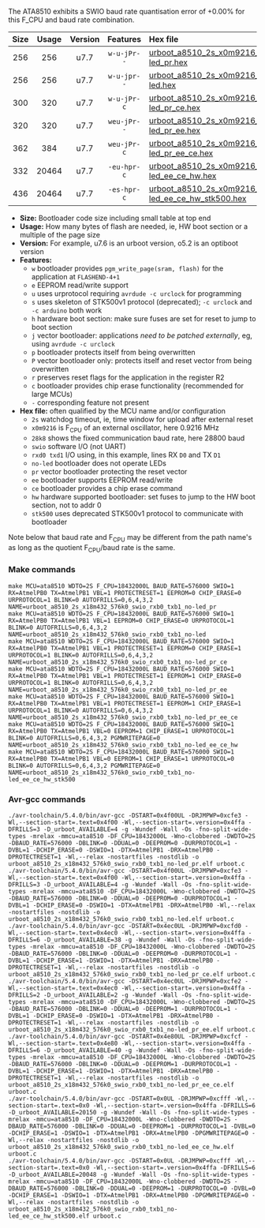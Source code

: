 The ATA8510 exhibits a SWIO baud rate quantisation error of +0.00% for this F_CPU and baud rate combination.

|Size|Usage|Version|Features|Hex file|
|:-:|:-:|:-:|:-:|:--|
|256|256|u7.7|`w-u-jPr--`|[urboot_a8510_2s_x0m9216_28k8_swio_rxb0_txb1_no-led_pr.hex](https://raw.githubusercontent.com/stefanrueger/urboot.hex/main/mcus/ata8510/watchdog_2_s/external_oscillator/%2B0m921600_hz/%2B%2B28k8_baud/swio_rxb0_txb1/no-led/urboot_a8510_2s_x0m9216_28k8_swio_rxb0_txb1_no-led_pr.hex)|
|256|256|u7.7|`w-u-jpr--`|[urboot_a8510_2s_x0m9216_28k8_swio_rxb0_txb1_no-led.hex](https://raw.githubusercontent.com/stefanrueger/urboot.hex/main/mcus/ata8510/watchdog_2_s/external_oscillator/%2B0m921600_hz/%2B%2B28k8_baud/swio_rxb0_txb1/no-led/urboot_a8510_2s_x0m9216_28k8_swio_rxb0_txb1_no-led.hex)|
|300|320|u7.7|`w-u-jPr-c`|[urboot_a8510_2s_x0m9216_28k8_swio_rxb0_txb1_no-led_pr_ce.hex](https://raw.githubusercontent.com/stefanrueger/urboot.hex/main/mcus/ata8510/watchdog_2_s/external_oscillator/%2B0m921600_hz/%2B%2B28k8_baud/swio_rxb0_txb1/no-led/urboot_a8510_2s_x0m9216_28k8_swio_rxb0_txb1_no-led_pr_ce.hex)|
|320|320|u7.7|`weu-jPr--`|[urboot_a8510_2s_x0m9216_28k8_swio_rxb0_txb1_no-led_pr_ee.hex](https://raw.githubusercontent.com/stefanrueger/urboot.hex/main/mcus/ata8510/watchdog_2_s/external_oscillator/%2B0m921600_hz/%2B%2B28k8_baud/swio_rxb0_txb1/no-led/urboot_a8510_2s_x0m9216_28k8_swio_rxb0_txb1_no-led_pr_ee.hex)|
|362|384|u7.7|`weu-jPr-c`|[urboot_a8510_2s_x0m9216_28k8_swio_rxb0_txb1_no-led_pr_ee_ce.hex](https://raw.githubusercontent.com/stefanrueger/urboot.hex/main/mcus/ata8510/watchdog_2_s/external_oscillator/%2B0m921600_hz/%2B%2B28k8_baud/swio_rxb0_txb1/no-led/urboot_a8510_2s_x0m9216_28k8_swio_rxb0_txb1_no-led_pr_ee_ce.hex)|
|332|20464|u7.7|`-eu-hpr-c`|[urboot_a8510_2s_x0m9216_28k8_swio_rxb0_txb1_no-led_ee_ce_hw.hex](https://raw.githubusercontent.com/stefanrueger/urboot.hex/main/mcus/ata8510/watchdog_2_s/external_oscillator/%2B0m921600_hz/%2B%2B28k8_baud/swio_rxb0_txb1/no-led/urboot_a8510_2s_x0m9216_28k8_swio_rxb0_txb1_no-led_ee_ce_hw.hex)|
|436|20464|u7.7|`-es-hpr-c`|[urboot_a8510_2s_x0m9216_28k8_swio_rxb0_txb1_no-led_ee_ce_hw_stk500.hex](https://raw.githubusercontent.com/stefanrueger/urboot.hex/main/mcus/ata8510/watchdog_2_s/external_oscillator/%2B0m921600_hz/%2B%2B28k8_baud/swio_rxb0_txb1/no-led/urboot_a8510_2s_x0m9216_28k8_swio_rxb0_txb1_no-led_ee_ce_hw_stk500.hex)|

- **Size:** Bootloader code size including small table at top end
- **Usage:** How many bytes of flash are needed, ie, HW boot section or a multiple of the page size
- **Version:** For example, u7.6 is an urboot version, o5.2 is an optiboot version
- **Features:**
  + `w` bootloader provides `pgm_write_page(sram, flash)` for the application at `FLASHEND-4+1`
  + `e` EEPROM read/write support
  + `u` uses urprotocol requiring `avrdude -c urclock` for programming
  + `s` uses skeleton of STK500v1 protocol (deprecated); `-c urclock` and `-c arduino` both work
  + `h` hardware boot section: make sure fuses are set for reset to jump to boot section
  + `j` vector bootloader: applications *need to be patched externally*, eg, using `avrdude -c urclock`
  + `p` bootloader protects itself from being overwritten
  + `P` vector bootloader only: protects itself and reset vector from being overwritten
  + `r` preserves reset flags for the application in the register R2
  + `c` bootloader provides chip erase functionality (recommended for large MCUs)
  + `-` corresponding feature not present
- **Hex file:** often qualified by the MCU name and/or configuration
  + `2s` watchdog timeout, ie, time window for upload after external reset
  + `x0m9216` is F<sub>CPU</sub> of an external oscillator, here 0.9216 MHz
  + `28k8` shows the fixed communication baud rate, here 28800 baud
  + `swio` software I/O (not UART)
  + `rxd0 txd1` I/O using, in this example, lines RX `D0` and TX `D1`
  + `no-led` bootloader does not operate LEDs
  + `pr` vector bootloader protecting the reset vector
  + `ee` bootloader supports EEPROM read/write
  + `ce` bootloader provides a chip erase command
  + `hw` hardware supported bootloader: set fuses to jump to the HW boot section, not to addr 0
  + `stk500` uses deprecated STK500v1 protocol to communicate with bootloader


Note below that baud rate and F<sub>CPU</sub> may be different from the path name's as long as the quotient F<sub>CPU</sub>/baud rate is the same.

### Make commands
```
make MCU=ata8510 WDTO=2S F_CPU=18432000L BAUD_RATE=576000 SWIO=1 RX=AtmelPB0 TX=AtmelPB1 VBL=1 PROTECTRESET=1 EEPROM=0 CHIP_ERASE=0 URPROTOCOL=1 BLINK=0 AUTOFRILLS=0,6,4,3,2 NAME=urboot_a8510_2s_x18m432_576k0_swio_rxb0_txb1_no-led_pr
make MCU=ata8510 WDTO=2S F_CPU=18432000L BAUD_RATE=576000 SWIO=1 RX=AtmelPB0 TX=AtmelPB1 VBL=1 EEPROM=0 CHIP_ERASE=0 URPROTOCOL=1 BLINK=0 AUTOFRILLS=0,6,4,3,2 NAME=urboot_a8510_2s_x18m432_576k0_swio_rxb0_txb1_no-led
make MCU=ata8510 WDTO=2S F_CPU=18432000L BAUD_RATE=576000 SWIO=1 RX=AtmelPB0 TX=AtmelPB1 VBL=1 PROTECTRESET=1 EEPROM=0 CHIP_ERASE=1 URPROTOCOL=1 BLINK=0 AUTOFRILLS=0,6,4,3,2 NAME=urboot_a8510_2s_x18m432_576k0_swio_rxb0_txb1_no-led_pr_ce
make MCU=ata8510 WDTO=2S F_CPU=18432000L BAUD_RATE=576000 SWIO=1 RX=AtmelPB0 TX=AtmelPB1 VBL=1 PROTECTRESET=1 EEPROM=1 CHIP_ERASE=0 URPROTOCOL=1 BLINK=0 AUTOFRILLS=0,6,4,3,2 NAME=urboot_a8510_2s_x18m432_576k0_swio_rxb0_txb1_no-led_pr_ee
make MCU=ata8510 WDTO=2S F_CPU=18432000L BAUD_RATE=576000 SWIO=1 RX=AtmelPB0 TX=AtmelPB1 VBL=1 PROTECTRESET=1 EEPROM=1 CHIP_ERASE=1 URPROTOCOL=1 BLINK=0 AUTOFRILLS=0,6,4,3,2 NAME=urboot_a8510_2s_x18m432_576k0_swio_rxb0_txb1_no-led_pr_ee_ce
make MCU=ata8510 WDTO=2S F_CPU=18432000L BAUD_RATE=576000 SWIO=1 RX=AtmelPB0 TX=AtmelPB1 VBL=0 EEPROM=1 CHIP_ERASE=1 URPROTOCOL=1 BLINK=0 AUTOFRILLS=0,6,4,3,2 PGMWRITEPAGE=0 NAME=urboot_a8510_2s_x18m432_576k0_swio_rxb0_txb1_no-led_ee_ce_hw
make MCU=ata8510 WDTO=2S F_CPU=18432000L BAUD_RATE=576000 SWIO=1 RX=AtmelPB0 TX=AtmelPB1 VBL=0 EEPROM=1 CHIP_ERASE=1 URPROTOCOL=0 BLINK=0 AUTOFRILLS=0,6,4,3,2 PGMWRITEPAGE=0 NAME=urboot_a8510_2s_x18m432_576k0_swio_rxb0_txb1_no-led_ee_ce_hw_stk500
```

### Avr-gcc commands
```
./avr-toolchain/5.4.0/bin/avr-gcc -DSTART=0x4f00UL -DRJMPWP=0xcfe3 -Wl,--section-start=.text=0x4f00 -Wl,--section-start=.version=0x4ffa -DFRILLS=3 -D_urboot_AVAILABLE=4 -g -Wundef -Wall -Os -fno-split-wide-types -mrelax -mmcu=ata8510 -DF_CPU=18432000L -Wno-clobbered -DWDTO=2S -DBAUD_RATE=576000 -DBLINK=0 -DDUAL=0 -DEEPROM=0 -DURPROTOCOL=1 -DVBL=1 -DCHIP_ERASE=0 -DSWIO=1 -DTX=AtmelPB1 -DRX=AtmelPB0 -DPROTECTRESET=1 -Wl,--relax -nostartfiles -nostdlib -o urboot_a8510_2s_x18m432_576k0_swio_rxb0_txb1_no-led_pr.elf urboot.c
./avr-toolchain/5.4.0/bin/avr-gcc -DSTART=0x4f00UL -DRJMPWP=0xcfe3 -Wl,--section-start=.text=0x4f00 -Wl,--section-start=.version=0x4ffa -DFRILLS=3 -D_urboot_AVAILABLE=4 -g -Wundef -Wall -Os -fno-split-wide-types -mrelax -mmcu=ata8510 -DF_CPU=18432000L -Wno-clobbered -DWDTO=2S -DBAUD_RATE=576000 -DBLINK=0 -DDUAL=0 -DEEPROM=0 -DURPROTOCOL=1 -DVBL=1 -DCHIP_ERASE=0 -DSWIO=1 -DTX=AtmelPB1 -DRX=AtmelPB0 -Wl,--relax -nostartfiles -nostdlib -o urboot_a8510_2s_x18m432_576k0_swio_rxb0_txb1_no-led.elf urboot.c
./avr-toolchain/5.4.0/bin/avr-gcc -DSTART=0x4ec0UL -DRJMPWP=0xcfd0 -Wl,--section-start=.text=0x4ec0 -Wl,--section-start=.version=0x4ffa -DFRILLS=6 -D_urboot_AVAILABLE=38 -g -Wundef -Wall -Os -fno-split-wide-types -mrelax -mmcu=ata8510 -DF_CPU=18432000L -Wno-clobbered -DWDTO=2S -DBAUD_RATE=576000 -DBLINK=0 -DDUAL=0 -DEEPROM=0 -DURPROTOCOL=1 -DVBL=1 -DCHIP_ERASE=1 -DSWIO=1 -DTX=AtmelPB1 -DRX=AtmelPB0 -DPROTECTRESET=1 -Wl,--relax -nostartfiles -nostdlib -o urboot_a8510_2s_x18m432_576k0_swio_rxb0_txb1_no-led_pr_ce.elf urboot.c
./avr-toolchain/5.4.0/bin/avr-gcc -DSTART=0x4ec0UL -DRJMPWP=0xcfe2 -Wl,--section-start=.text=0x4ec0 -Wl,--section-start=.version=0x4ffa -DFRILLS=2 -D_urboot_AVAILABLE=2 -g -Wundef -Wall -Os -fno-split-wide-types -mrelax -mmcu=ata8510 -DF_CPU=18432000L -Wno-clobbered -DWDTO=2S -DBAUD_RATE=576000 -DBLINK=0 -DDUAL=0 -DEEPROM=1 -DURPROTOCOL=1 -DVBL=1 -DCHIP_ERASE=0 -DSWIO=1 -DTX=AtmelPB1 -DRX=AtmelPB0 -DPROTECTRESET=1 -Wl,--relax -nostartfiles -nostdlib -o urboot_a8510_2s_x18m432_576k0_swio_rxb0_txb1_no-led_pr_ee.elf urboot.c
./avr-toolchain/5.4.0/bin/avr-gcc -DSTART=0x4e80UL -DRJMPWP=0xcfcf -Wl,--section-start=.text=0x4e80 -Wl,--section-start=.version=0x4ffa -DFRILLS=6 -D_urboot_AVAILABLE=40 -g -Wundef -Wall -Os -fno-split-wide-types -mrelax -mmcu=ata8510 -DF_CPU=18432000L -Wno-clobbered -DWDTO=2S -DBAUD_RATE=576000 -DBLINK=0 -DDUAL=0 -DEEPROM=1 -DURPROTOCOL=1 -DVBL=1 -DCHIP_ERASE=1 -DSWIO=1 -DTX=AtmelPB1 -DRX=AtmelPB0 -DPROTECTRESET=1 -Wl,--relax -nostartfiles -nostdlib -o urboot_a8510_2s_x18m432_576k0_swio_rxb0_txb1_no-led_pr_ee_ce.elf urboot.c
./avr-toolchain/5.4.0/bin/avr-gcc -DSTART=0x0UL -DRJMPWP=0xcfff -Wl,--section-start=.text=0x0 -Wl,--section-start=.version=0x4ffa -DFRILLS=6 -D_urboot_AVAILABLE=20150 -g -Wundef -Wall -Os -fno-split-wide-types -mrelax -mmcu=ata8510 -DF_CPU=18432000L -Wno-clobbered -DWDTO=2S -DBAUD_RATE=576000 -DBLINK=0 -DDUAL=0 -DEEPROM=1 -DURPROTOCOL=1 -DVBL=0 -DCHIP_ERASE=1 -DSWIO=1 -DTX=AtmelPB1 -DRX=AtmelPB0 -DPGMWRITEPAGE=0 -Wl,--relax -nostartfiles -nostdlib -o urboot_a8510_2s_x18m432_576k0_swio_rxb0_txb1_no-led_ee_ce_hw.elf urboot.c
./avr-toolchain/5.4.0/bin/avr-gcc -DSTART=0x0UL -DRJMPWP=0xcfff -Wl,--section-start=.text=0x0 -Wl,--section-start=.version=0x4ffa -DFRILLS=6 -D_urboot_AVAILABLE=20048 -g -Wundef -Wall -Os -fno-split-wide-types -mrelax -mmcu=ata8510 -DF_CPU=18432000L -Wno-clobbered -DWDTO=2S -DBAUD_RATE=576000 -DBLINK=0 -DDUAL=0 -DEEPROM=1 -DURPROTOCOL=0 -DVBL=0 -DCHIP_ERASE=1 -DSWIO=1 -DTX=AtmelPB1 -DRX=AtmelPB0 -DPGMWRITEPAGE=0 -Wl,--relax -nostartfiles -nostdlib -o urboot_a8510_2s_x18m432_576k0_swio_rxb0_txb1_no-led_ee_ce_hw_stk500.elf urboot.c
```

